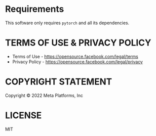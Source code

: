 

# Requirements

This software only requires `pytorch` and all its dependencies.

# TERMS OF USE & PRIVACY POLICY
- Terms of Use - https://opensource.facebook.com/legal/terms
- Privacy Policy - https://opensource.facebook.com/legal/privacy

# COPYRIGHT STATEMENT
Copyright © 2022 Meta Platforms, Inc

# LICENSE

MIT
